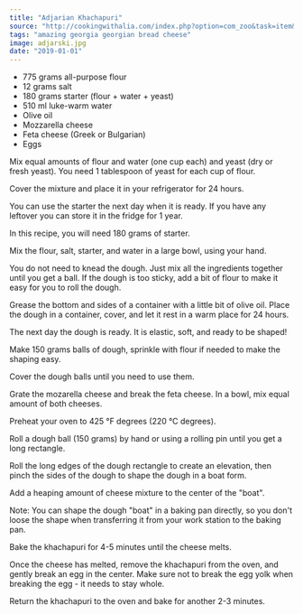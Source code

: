 ```yaml
---
title: "Adjarian Khachapuri"
source: "http://cookingwithalia.com/index.php?option=com_zoo&task=item&item_id=209&category_id=5&Itemid=110"
tags: "amazing georgia georgian bread cheese"
image: adjarski.jpg
date: "2019-01-01"
---
```


* 775 grams all-purpose flour
* 12 grams salt
* 180 grams starter (flour + water + yeast)
* 510 ml luke-warm water
* Olive oil
* Mozzarella cheese
* Feta cheese (Greek or Bulgarian)
* Eggs

Mix equal amounts of flour and water (one cup each) and yeast (dry or fresh yeast). You need 1 tablespoon of yeast for each cup of flour.

Cover the mixture and place it in your refrigerator for 24 hours.

You can use the starter the next day when it is ready. If you have any leftover you can store it in the fridge for 1 year.

In this recipe, you will need 180 grams of starter.

Mix the flour, salt, starter, and water in a large bowl, using your hand.

You do not need to knead the dough. Just mix all the ingredients together until you get a ball. If the dough is too sticky, add a bit of flour to make it easy for you to roll the dough.

Grease the bottom and sides of a container with a little bit of olive oil.
Place the dough in a container, cover, and let it rest in a warm place for 24 hours.

The next day the dough is ready. It is elastic, soft, and ready to be shaped!

Make 150 grams balls of dough, sprinkle with flour if needed to make the shaping easy.

Cover the dough balls until you need to use them.

Grate the mozarella cheese and break the feta cheese. In a bowl, mix equal amount of both cheeses.

Preheat your oven to 425 °F degrees (220 °C degrees).

Roll a dough ball (150 grams) by hand or using a rolling pin until you get a long rectangle.

Roll the long edges of the dough rectangle to create an elevation, then pinch the sides of the dough to shape the dough in a boat form.

Add a heaping amount of cheese mixture to the center of the "boat".

Note: You can shape the dough "boat" in a baking pan directly, so you don't loose the shape when transferring it from your work station to the baking pan.

Bake the khachapuri for 4-5 minutes until the cheese melts.

Once the cheese has melted, remove the khachapuri from the oven, and gently break an egg in the center. Make sure not to break the egg yolk when breaking the egg - it needs to stay whole.

Return the khachapuri to the oven and bake for another 2-3 minutes.
